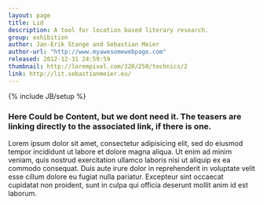 ```yaml
---
layout: page
title: Lid
description: A tool for location based literary research.
group: exhibition
author: Jan-Erik Stange and Sebastian Meier
author-url: "http://www.myawesomewebpage.com"
released: 2012-12-31 24:59:59
thumbnail: http://lorempixel.com/320/250/technics/2
link: http://lit.sebastianmeier.eu/
---
```


{% include JB/setup %}

### Here Could be Content, but we dont need it. The teasers are linking directly to the associated link, if there is one.
Lorem ipsum dolor sit amet, consectetur adipisicing elit, sed do eiusmod tempor incididunt ut labore et dolore magna aliqua. Ut enim ad minim veniam, quis nostrud exercitation ullamco laboris nisi ut aliquip ex ea commodo consequat. Duis aute irure dolor in reprehenderit in voluptate velit esse cillum dolore eu fugiat nulla pariatur. Excepteur sint occaecat cupidatat non proident, sunt in culpa qui officia deserunt mollit anim id est laborum.